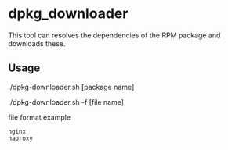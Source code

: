 # dpkg_downloader
This tool can resolves the dependencies of the RPM package and downloads these.

## Usage

./dpkg-downloader.sh [package name]

./dpkg-downloader.sh -f [file name]

file format example
```
nginx
haproxy
```
